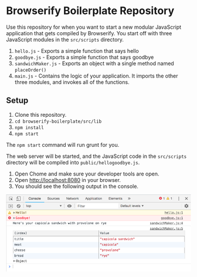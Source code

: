 # Browserify Boilerplate Repository

Use this repository for when you want to start a new modular JavaScript application that gets compiled by Browserify. You start off with three JavaScript modules in the `src/scripts` directory.

1. `hello.js` - Exports a simple function that says hello
1. `goodbye.js` - Exports a simple function that says goodbye
1. `sandwichMaker.js` - Exports an object with a single method named `placeOrder()`
1. `main.js` - Contains the logic of your application. It imports the other three modules, and invokes all of the functions.

## Setup

1. Clone this repository.
1. `cd browserify-boilerplate/src/lib`
1. `npm install`
1. `npm start`

The `npm start` command will run grunt for you.

The web server will be started, and the JavaScript code in the `src/scripts` directory will be compiled into `public/hellogoodbye.js`.

1. Open Chome and make sure your developer tools are open.
1. Open [http://localhost:8080](http://localhost:8080) in your browser.
1. You should see the following output in the console.

![sample boilerplate output](./browserify-boilerplate-output.png)

